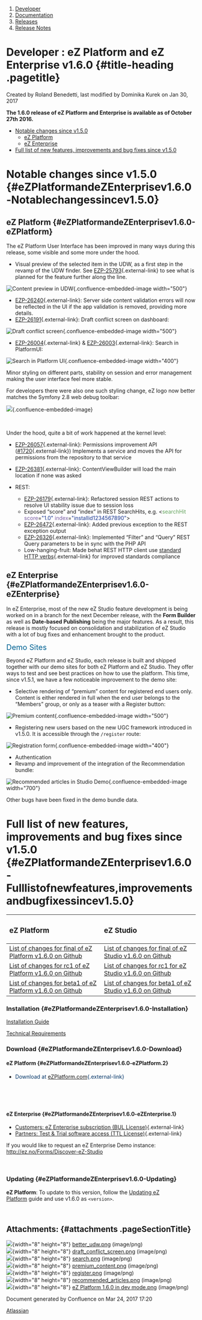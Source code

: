 1.  <span>[Developer](index.html)</span>
2.  <span>[Documentation](Documentation_31429504.html)</span>
3.  <span>[Releases](Releases_31429534.html)</span>
4.  <span>[Release Notes](Release-Notes_32867905.html)</span>

<span id="title-text"> Developer : eZ Platform and eZ Enterprise v1.6.0 </span> {#title-heading .pagetitle}
===============================================================================

Created by <span class="author"> Roland Benedetti</span>, last modified
by <span class="editor"> Dominika Kurek</span> on Jan 30, 2017

**The 1.6.0 release of eZ Platform and Enterprise is available as of
October 27th 2016.**

-   [Notable changes
    since v1.5.0](#eZPlatformandeZEnterprisev1.6.0-Notablechangessincev1.5.0)
    -   [eZ Platform](#eZPlatformandeZEnterprisev1.6.0-eZPlatform)
    -   [eZ Enterprise](#eZPlatformandeZEnterprisev1.6.0-eZEnterprise)
-   [Full list of new features, improvements and bug fixes since
    v1.5.0](#eZPlatformandeZEnterprisev1.6.0-Fulllistofnewfeatures,improvementsandbugfixessincev1.5.0)

Notable changes since v1.5.0 {#eZPlatformandeZEnterprisev1.6.0-Notablechangessincev1.5.0}
============================

eZ Platform {#eZPlatformandeZEnterprisev1.6.0-eZPlatform}
-----------

The eZ Platform User Interface has been improved in many ways during
this release, some visible and some more under the hood.

-   Visual preview of the selected item in the UDW, as a first step in
    the revamp of the UDW finder. See
    [EZP-25793](https://jira.ez.no/browse/EZP-25793){.external-link} to
    see what is planned for the feature further along the line.

<span
class="confluence-embedded-file-wrapper confluence-embedded-manual-size">![Content
preview in
UDW](attachments/32867909/32868022.png){.confluence-embedded-image
width="500"}</span>

-   [EZP-26240](https://jira.ez.no/browse/EZP-26240){.external-link}:
    Server side content validation errors will now be reflected in the
    UI if the app validation is removed, providing more details.
-   [EZP-26191](https://jira.ez.no/browse/EZP-26191){.external-link}:
    Draft conflict screen on dashboard:

<span
class="confluence-embedded-file-wrapper confluence-embedded-manual-size">![Draft
conflict
screen](attachments/32867909/32868024.png){.confluence-embedded-image
width="500"}</span>

-   [EZP-26004](https://jira.ez.no/browse/EZP-26004){.external-link} &
    [EZP-26003](https://jira.ez.no/browse/EZP-26003){.external-link}:
    Search in PlatformUI:

<span
class="confluence-embedded-file-wrapper confluence-embedded-manual-size">![Search
in Platform
UI](attachments/32867909/32868025.png){.confluence-embedded-image
width="400"}</span>

Minor styling on different parts, stability on session and error
management making the user interface feel more stable.

For developers there were also one such styling change, eZ logo now
better matches the Symfony 2.8 web debug toolbar:

<span
class="confluence-embedded-file-wrapper">![](attachments/32867909/32868320.png){.confluence-embedded-image}</span>

 

Under the hood, quite a bit of work happened at the kernel level:

-   [EZP-26057](https://jira.ez.no/browse/EZP-26057){.external-link}:
    Permissions improvement API
    ([\#1720](https://github.com/ezsystems/ezpublish-kernel/pull/1720 "EZP-26057: Permissions API"){.external-link}) Implements
    a service and moves the API for permissions from the repository to
    that service
-   [EZP-26381](https://jira.ez.no/browse/EZP-26381){.external-link}:
    ContentViewBuilder will load the main location if none was asked
-   REST:
    -   [EZP-26179](https://jira.ez.no/browse/EZP-26179){.external-link}:
        Refactored session REST actions to resolve UI stability issue
        due to session loss
    -   Exposed “score” and “index” in REST SearchHits, e.g. &lt;<span
        class="pl-ent" style="color: rgb(99,163,92);">searchHit</span>
        <span class="pl-e"
        style="color: rgb(121,93,163);">score</span>=<span class="pl-s"
        style="color: rgb(24,54,145);"><span
        class="pl-pds">"</span>1.0<span class="pl-pds">"</span></span>
        <span class="pl-e"
        style="color: rgb(121,93,163);">index</span>=<span class="pl-s"
        style="color: rgb(24,54,145);"><span
        class="pl-pds">"</span>installid1234567890<span
        class="pl-pds">"</span></span>&gt;

    <!-- -->

    -   [EZP-26472](https://jira.ez.no/browse/EZP-26472){.external-link}:
        Added previous exception to the REST exception output
    -   [EZP-26326](https://jira.ez.no/browse/EZP-26326){.external-link}:
        Implemented “Filter” and “Query” REST Query parameters to be in
        sync with the PHP API
    -   Low-hanging-fruit: Made behat REST HTTP client use [standard
        HTTP
        verbs](http://restful-api-design.readthedocs.io/en/latest/methods.html){.external-link}
        for improved standards compliance

eZ Enterprise {#eZPlatformandeZEnterprisev1.6.0-eZEnterprise}
-------------

In eZ Enterprise, most of the new eZ Studio feature development is being
worked on in a branch for the next December release, with the **Form
Builder** as well as **Date-based Publishing** being the major features.
As a result, this release is mostly focused on consolidation and
stabilization of eZ Studio with a lot of bug fixes and enhancement
brought to the product.

<span style="color: rgb(0,98,147);font-size: 20.0px;">Demo Sites</span>

Beyond eZ Platform and eZ Studio, each release is built and shipped
together with our demo sites for both eZ Platform and eZ Studio. They
offer ways to test and see best practices on how to use the platform.
This time, since v1.5.1, we have a few noticeable improvement to the
demo site:

-   Selective rendering of “premium” content for registered end
    users only. Content is either rendered in full when the end user
    belongs to the “Members” group, or only as a teaser with a Register
    button:

<span
class="confluence-embedded-file-wrapper confluence-embedded-manual-size">![Premium
content](attachments/32867909/32868026.png){.confluence-embedded-image
width="500"}</span>

-   Registering new users based on the new UGC framework introduced
    in v1.5.0. It is accessible through the `/register` route:

<span
class="confluence-embedded-file-wrapper confluence-embedded-manual-size">![Registration
form](attachments/32867909/32868027.png){.confluence-embedded-image
width="400"}</span>

-   Authentication
-   Revamp and improvement of the integration of the Recommendation
    bundle:

<span
class="confluence-embedded-file-wrapper confluence-embedded-manual-size">![Recommended
articles in Studio
Demo](attachments/32867909/32868028.png){.confluence-embedded-image
width="700"}</span>

Other bugs have been fixed in the demo bundle data.

Full list of new features, improvements and bug fixes since v1.5.0 {#eZPlatformandeZEnterprisev1.6.0-Fulllistofnewfeatures,improvementsandbugfixessincev1.5.0}
==================================================================

<table>
<colgroup>
<col width="50%" />
<col width="50%" />
</colgroup>
<thead>
<tr class="header">
<th align="left"><h3 id="eZPlatformandeZEnterprisev1.6.0-eZPlatform.1">eZ Platform</h3></th>
<th align="left"><h3 id="eZPlatformandeZEnterprisev1.6.0-eZStudio">eZ Studio</h3></th>
</tr>
</thead>
<tbody>
<tr class="odd">
<td align="left"><a href="https://github.com/ezsystems/ezplatform/releases/tag/v1.6.0" class="external-link">List of changes for final of eZ Platform v1.6.0 on Github</a></td>
<td align="left"><a href="https://github.com/ezsystems/ezstudio/releases/tag/v1.6.0" class="external-link">List of changes for final of eZ Studio v1.6.0 on Github</a></td>
</tr>
<tr class="even">
<td align="left"><a href="https://github.com/ezsystems/ezplatform/releases/tag/v1.6.0-rc1" class="external-link">List of changes for rc1 of eZ Platform v1.6.0 on Github</a></td>
<td align="left"><a href="https://github.com/ezsystems/ezstudio/releases/tag/v1.6.0-rc1" class="external-link">List of changes for rc1 for eZ Studio v1.6.0 on Github</a></td>
</tr>
<tr class="odd">
<td align="left"><a href="https://github.com/ezsystems/ezplatform/releases/tag/v1.6.0-beta1" class="external-link">List of changes for beta1 of eZ Platform v1.6.0 on Github</a></td>
<td align="left"><a href="https://github.com/ezsystems/ezstudio/releases/tag/v1.6.0-beta1" class="external-link">List of changes for beta1 of eZ Studio v1.6.0 on Github</a></td>
</tr>
</tbody>
</table>

### Installation {#eZPlatformandeZEnterprisev1.6.0-Installation}

[Installation
Guide](https://doc.ez.no/display/DEVELOPER/Step+1%3A+Installation)

<span style="color: rgb(0,51,102);">[Technical
Requirements](31429536.html)</span>

### Download {#eZPlatformandeZEnterprisev1.6.0-Download}

#### eZ Platform {#eZPlatformandeZEnterprisev1.6.0-eZPlatform.2}

-   <span style="color: rgb(0,51,102);">Download at
    [eZPlatform.com](http://ezplatform.com/#download){.external-link}</span>

 

 

#### eZ Enterprise {#eZPlatformandeZEnterprisev1.6.0-eZEnterprise.1}

-   [Customers: eZ Enterprise subscription
    (BUL License)](https://support.ez.no/Downloads){.external-link}*<span>  
    </span>*
-   [Partners: Test & Trial software access
    (TTL License)](https://support.ez.no/Downloads){.external-link}

If you would like to request an eZ Enterprise Demo instance:
<http://ez.no/Forms/Discover-eZ-Studio>

 

### Updating {#eZPlatformandeZEnterprisev1.6.0-Updating}

**eZ Platform**: To update to this version, follow the [Updating eZ
Platform](https://doc.ez.no/display/DEVELOPER/Updating+eZ+Platform) guide
and use v1.6.0 as `<version>`.

 

Attachments: {#attachments .pageSectionTitle}
------------

![](images/icons/bullet_blue.gif){width="8" height="8"}
[better\_udw.png](attachments/32867909/32868022.png) (image/png)  
![](images/icons/bullet_blue.gif){width="8" height="8"}
[draft\_conflict\_screen.png](attachments/32867909/32868024.png)
(image/png)  
![](images/icons/bullet_blue.gif){width="8" height="8"}
[search.png](attachments/32867909/32868025.png) (image/png)  
![](images/icons/bullet_blue.gif){width="8" height="8"}
[premium\_content.png](attachments/32867909/32868026.png) (image/png)  
![](images/icons/bullet_blue.gif){width="8" height="8"}
[register.png](attachments/32867909/32868027.png) (image/png)  
![](images/icons/bullet_blue.gif){width="8" height="8"}
[recommended\_articles.png](attachments/32867909/32868028.png)
(image/png)  
![](images/icons/bullet_blue.gif){width="8" height="8"} [eZ Platform
1.6.0 in dev mode.png](attachments/32867909/32868320.png) (image/png)  

Document generated by Confluence on Mar 24, 2017 17:20

[Atlassian](http://www.atlassian.com/)


